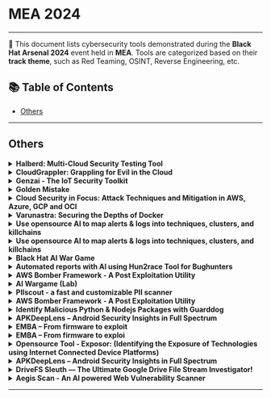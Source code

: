 # MEA 2024
---
📍 This document lists cybersecurity tools demonstrated during the **Black Hat Arsenal 2024** event held in **MEA**.
Tools are categorized based on their **track theme**, such as Red Teaming, OSINT, Reverse Engineering, etc.

## 📚 Table of Contents
- [Others](#others)
---
## Others
<details><summary><strong>Halberd: Multi-Cloud Security Testing Tool</strong></summary>

![Category: Others](https://img.shields.io/badge/Category:%20Others-lightgrey) ![ARPAN ABANI SARRKAR](https://img.shields.io/badge/ARPAN%20ABANI%20SARRKAR-informational)

🔗 **Link:** Not Available  
📝 **Description:** None

</details>

<details><summary><strong>CloudGrappler: Grappling for Evil in the Cloud</strong></summary>

![Category: Others](https://img.shields.io/badge/Category:%20Others-lightgrey) ![ANDI AHMETI](https://img.shields.io/badge/ANDI%20AHMETI-informational)

🔗 **Link:** Not Available  
📝 **Description:** None

</details>

<details><summary><strong>Genzai - The IoT Security Toolkit</strong></summary>

![Category: Others](https://img.shields.io/badge/Category:%20Others-lightgrey) ![UMAIR NEHRI, TALEB M ALTAMIMI](https://img.shields.io/badge/UMAIR%20NEHRI,%20TALEB%20M%20ALTAMIMI-informational)

🔗 **Link:** Not Available  
📝 **Description:** None

</details>

<details><summary><strong>Golden Mistake</strong></summary>

![Category: Others](https://img.shields.io/badge/Category:%20Others-lightgrey) ![ALEXANER RODCHENKO](https://img.shields.io/badge/ALEXANER%20RODCHENKO-informational)

🔗 **Link:** [Golden Mistake](https://github.com/hayleyygregg/AAD116/blob/master/design-journal.md)  
📝 **Description:** None

</details>

<details><summary><strong>Cloud Security in Focus: Attack Techniques and Mitigation in AWS, Azure, GCP and OCI</strong></summary>

![Category: Others](https://img.shields.io/badge/Category:%20Others-lightgrey) ![FILIPI PIRES](https://img.shields.io/badge/FILIPI%20PIRES-informational)

🔗 **Link:** Not Available  
📝 **Description:** None

</details>

<details><summary><strong>Varunastra: Securing the Depths of Docker</strong></summary>

![Category: Others](https://img.shields.io/badge/Category:%20Others-lightgrey) ![KUNAL AGGARWAL](https://img.shields.io/badge/KUNAL%20AGGARWAL-informational)

🔗 **Link:** Not Available  
📝 **Description:** None

</details>

<details><summary><strong>Use opensource AI to map alerts & logs into techniques, clusters, and killchains</strong></summary>

![Category: Others](https://img.shields.io/badge/Category:%20Others-lightgrey) ![AHMAD FOUAD, EZZ TAHOUN](https://img.shields.io/badge/AHMAD%20FOUAD,%20EZZ%20TAHOUN-informational)

🔗 **Link:** Not Available  
📝 **Description:** None

</details>

<details><summary><strong>Use opensource AI to map alerts & logs into techniques, clusters, and killchains</strong></summary>

![Category: Others](https://img.shields.io/badge/Category:%20Others-lightgrey) ![KUNAL AGGARWAL](https://img.shields.io/badge/KUNAL%20AGGARWAL-informational)

🔗 **Link:** [Use opensource AI to map alerts & logs into techniques, clusters, and killchains](https://github.com/Trustworthy-AI-Group/Adversarial_Examples_Papers)  
📝 **Description:** None

</details>

<details><summary><strong>Black Hat AI War Game</strong></summary>

![Category: Others](https://img.shields.io/badge/Category:%20Others-lightgrey) ![None](https://img.shields.io/badge/None-informational)

🔗 **Link:** [Black Hat AI War Game](https://github.com/jiep/offensive-ai-compilation)  
📝 **Description:** Test your cybersecurity skills in the Black Hat AI War Game, an advanced interactive simulation designed to challenge your ability to defend against AI-driven cyber threats. Play NOW and experience the future of cyber warfare author none

</details>

<details><summary><strong>Automated reports with AI using Hun2race Tool for Bughunters</strong></summary>

![Category: Others](https://img.shields.io/badge/Category:%20Others-lightgrey) ![ALI ALHUMAID](https://img.shields.io/badge/ALI%20ALHUMAID-informational)

🔗 **Link:** Not Available  
📝 **Description:** None

</details>

<details><summary><strong>AWS Bomber Framework - A Post Exploitation Utility</strong></summary>

![Category: Others](https://img.shields.io/badge/Category:%20Others-lightgrey) ![Shashank Dubey](https://img.shields.io/badge/Shashank%20Dubey-informational)

🔗 **Link:** Not Available  
📝 **Description:** None

</details>

<details><summary><strong>AI Wargame (Lab)</strong></summary>

![Category: Others](https://img.shields.io/badge/Category:%20Others-lightgrey) ![Dr.Pedram Hayati, Muhammad Hamza Ali](https://img.shields.io/badge/Dr.Pedram%20Hayati,%20Muhammad%20Hamza%20Ali-informational)

🔗 **Link:** Not Available  
📝 **Description:** None

</details>

<details><summary><strong>PIIscout - a fast and customizable PII scanner</strong></summary>

![Category: Others](https://img.shields.io/badge/Category:%20Others-lightgrey) ![Owais Shaikh](https://img.shields.io/badge/Owais%20Shaikh-informational)

🔗 **Link:** Not Available  
📝 **Description:** None

</details>

<details><summary><strong>AWS Bomber Framework - A Post Exploitation Utility</strong></summary>

![Category: Others](https://img.shields.io/badge/Category:%20Others-lightgrey) ![Shashank Dubey](https://img.shields.io/badge/Shashank%20Dubey-informational)

🔗 **Link:** Not Available  
📝 **Description:** None

</details>

<details><summary><strong>Identify Malicious Python & Nodejs Packages with Guarddog</strong></summary>

![Category: Others](https://img.shields.io/badge/Category:%20Others-lightgrey) ![Eslam Salem](https://img.shields.io/badge/Eslam%20Salem-informational)

🔗 **Link:** [Identify Malicious Python & Nodejs Packages with Guarddog](https://github.com/netcode)  
📝 **Description:** None

</details>

<details><summary><strong>APKDeepLens – Android Security Insights in Full Spectrum</strong></summary>

![Category: Others](https://img.shields.io/badge/Category:%20Others-lightgrey) ![Deepanshu Gajbhiye](https://img.shields.io/badge/Deepanshu%20Gajbhiye-informational)

🔗 **Link:** [APKDeepLens – Android Security Insights in Full Spectrum](https://github.com/d78ui98/APKDeepLens/blob/main/APKDeepLens.py)  
📝 **Description:** None

</details>

<details><summary><strong>EMBA – From firmware to exploit</strong></summary>

![Category: Others](https://img.shields.io/badge/Category:%20Others-lightgrey) ![Micheal Messner](https://img.shields.io/badge/Micheal%20Messner-informational)

🔗 **Link:** [EMBA – From firmware to exploit](https://github.com/e-m-b-a/emba/wiki/Referring-sites-and-talks)  
📝 **Description:** None

</details>

<details><summary><strong>EMBA – From firmware to exploi</strong></summary>

![Category: Others](https://img.shields.io/badge/Category:%20Others-lightgrey) ![Micheal Messner](https://img.shields.io/badge/Micheal%20Messner-informational)

🔗 **Link:** [EMBA – From firmware to exploi](https://github.com/e-m-b-a/emba/wiki/Referring-sites-and-talks)  
📝 **Description:** None

</details>

<details><summary><strong>Opensource Tool - Exposor: (Identifying the Exposure of Technologies using Internet Connected Device Platforms)</strong></summary>

![Category: Others](https://img.shields.io/badge/Category:%20Others-lightgrey) ![Abdulla Abdullayev](https://img.shields.io/badge/Abdulla%20Abdullayev-informational)

🔗 **Link:** Not Available  
📝 **Description:** None

</details>

<details><summary><strong>APKDeepLens – Android Security Insights in Full Spectrum</strong></summary>

![Category: Others](https://img.shields.io/badge/Category:%20Others-lightgrey) ![Deepanshu Gajbhiye](https://img.shields.io/badge/Deepanshu%20Gajbhiye-informational)

🔗 **Link:** [APKDeepLens – Android Security Insights in Full Spectrum](https://github.com/d78ui98/APKDeepLens/blob/main/APKDeepLens.py)  
📝 **Description:** None

</details>

<details><summary><strong>DriveFS Sleuth — The Ultimate Google Drive File Stream Investigator!</strong></summary>

![Category: Others](https://img.shields.io/badge/Category:%20Others-lightgrey) ![Amged Wageh](https://img.shields.io/badge/Amged%20Wageh-informational)

🔗 **Link:** [DriveFS Sleuth — The Ultimate Google Drive File Stream Investigator!](https://github.com/AmgdGocha/DriveFS-Sleuth)  
📝 **Description:** None

</details>

<details><summary><strong>Aegis Scan - An AI powered Web Vulnerability Scanner</strong></summary>

![Category: Others](https://img.shields.io/badge/Category:%20Others-lightgrey) ![Simardeep Singh, Anikait Sabharwal](https://img.shields.io/badge/Simardeep%20Singh,%20Anikait%20Sabharwal-informational)

🔗 **Link:** Not Available  
📝 **Description:** None

</details>

---